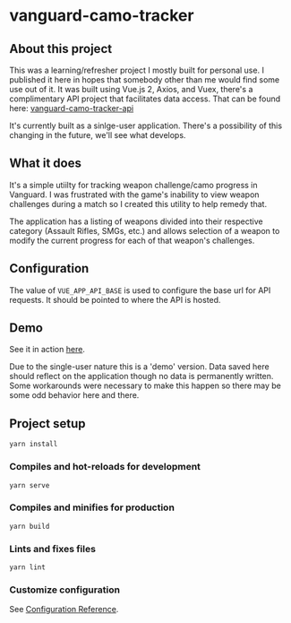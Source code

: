 # vanguard-camo-tracker
## About this project
This was a learning/refresher project I mostly built for personal use. I published it here in hopes that somebody other than me would find some use out of it. It was built using Vue.js 2, Axios, and Vuex, there's a complimentary API project that facilitates data access. That can be found here: [vanguard-camo-tracker-api](https://github.com/dialupmodem/vanguard-camo-tracker-api)

It's currently built as a sinlge-user application. There's a possibility of this changing in the future, we'll see what develops.

## What it does
It's a simple utiilty for tracking weapon challenge/camo progress in Vanguard. I was frustrated with the game's inability to view weapon challenges during a match so I created this utility to help remedy that.

The application has a listing of weapons divided into their respective category (Assault Rifles, SMGs, etc.) and allows selection of a weapon to modify the current progress for each of that weapon's challenges.

## Configuration
The value of `VUE_APP_API_BASE` is used to configure the base url for API requests. It should be pointed to where the API is hosted.

## Demo
See it in action [here](https://camotracker.dialup-modem.info/). 

Due to the single-user nature this is a 'demo' version. Data saved here should reflect on the application though no data is permanently written. Some workarounds were necessary to make this happen so there may be some odd behavior here and there.

## Project setup
```
yarn install
```

### Compiles and hot-reloads for development
```
yarn serve
```

### Compiles and minifies for production
```
yarn build
```

### Lints and fixes files
```
yarn lint
```

### Customize configuration
See [Configuration Reference](https://cli.vuejs.org/config/).
